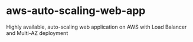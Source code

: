 # aws-auto-scaling-web-app
Highly available, auto-scaling web application on AWS with Load Balancer and Multi-AZ deployment
